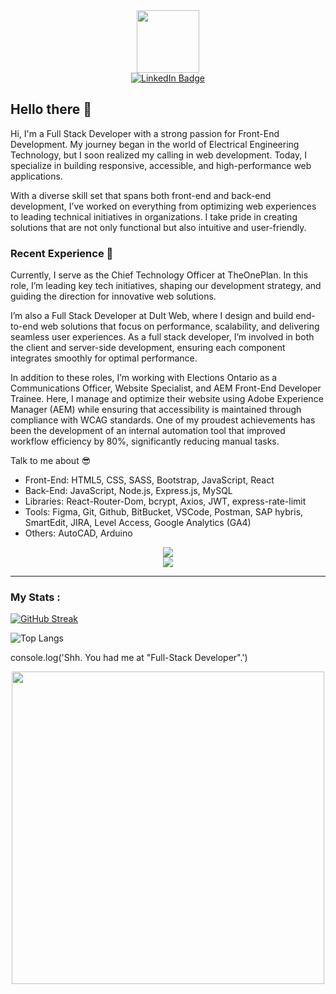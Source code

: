 <!--<div id="header" align="center">
  <img src="https://media.giphy.com/media/M9gbBd9nbDrOTu1Mqx/giphy.gif" width="100"/>
</div>-->
<div id="header" align="center">
  <img src="https://media1.giphy.com/media/v1.Y2lkPTc5MGI3NjExbnk3M3V0NGdsM20xY3duYmNmeXMzNmI4emw4NnBoNG1sNWVnMnRkMyZlcD12MV9pbnRlcm5hbF9naWZfYnlfaWQmY3Q9Zw/HzPtbOKyBoBFsK4hyc/giphy.gif" width="100"/>
</div>

<div id="badges" align="center">
  <a href="https://www.linkedin.com/in/jacky-du-ctech/">
    <img src="https://img.shields.io/badge/LinkedIn-blue?style=for-the-badge&logo=linkedin&logoColor=white" alt="LinkedIn Badge"/>
  </a>
</div>

## Hello there 👋
<p>Hi, I'm a Full Stack Developer with a strong passion for Front-End Development. My journey began in the world of Electrical Engineering Technology, but I soon realized my calling in web development. Today, I specialize in building responsive, accessible, and high-performance web applications.

With a diverse skill set that spans both front-end and back-end development, I’ve worked on everything from optimizing web experiences to leading technical initiatives in organizations. I take pride in creating solutions that are not only functional but also intuitive and user-friendly.</p>

### Recent Experience 📖

<p>Currently, I serve as the Chief Technology Officer at TheOnePlan. In this role, I’m leading key tech initiatives, shaping our development strategy, and guiding the direction for innovative web solutions.

I’m also a Full Stack Developer at DuIt Web, where I design and build end-to-end web solutions that focus on performance, scalability, and delivering seamless user experiences. As a full stack developer, I’m involved in both the client and server-side development, ensuring each component integrates smoothly for optimal performance.

In addition to these roles, I’m working with Elections Ontario as a Communications Officer, Website Specialist, and AEM Front-End Developer Trainee. Here, I manage and optimize their website using Adobe Experience Manager (AEM) while ensuring that accessibility is maintained through compliance with WCAG standards. One of my proudest achievements has been the development of an internal automation tool that improved workflow efficiency by 80%, significantly reducing manual tasks.</p>

<p>Talk to me about 😎</p>
<ul>
  <li>Front-End: HTML5, CSS, SASS, Bootstrap, JavaScript, React</li>
  <li>Back-End: JavaScript, Node.js, Express.js, MySQL</li>
  <li>Libraries: React-Router-Dom, bcrypt, Axios, JWT, express-rate-limit</li>
  <li>Tools: Figma, Git, Github, BitBucket, VSCode, Postman, SAP hybris, SmartEdit, JIRA, Level Access, Google Analytics (GA4)</li>
  <li>Others: AutoCAD, Arduino</li>
</ul>

<p align="center">
  <a href="https://skillicons.dev">
    <img src="https://skillicons.dev/icons?i=html,css,sass,bootstrap,js,react,nodejs,express"/> <br>
    <img src="https://skillicons.dev/icons?i=mysql,figma,git,github,vscode,autocad,arduino"/>
  </a>
</p>

---

### My Stats :

[![GitHub Streak](https://streak-stats.demolab.com?user=jacky-ui&theme=tokyonight)](https://git.io/streak-stats)

![Top Langs](https://github-readme-stats.vercel.app/api/top-langs/?username=anuraghazra&layout=compact)

<p>console.log('Shh. You had me at "Full-Stack Developer".')</p>

<div align="center">
  <img src="https://media3.giphy.com/media/v1.Y2lkPTc5MGI3NjExOHU4MWh1d3FxZ2YxN3FndWw2YjNqMzJ4OHVsMmJhdHA4MHA3ZTF3dSZlcD12MV9pbnRlcm5hbF9naWZfYnlfaWQmY3Q9Zw/xT5LMRgWdqopR1Ar04/giphy.gif" width="500px"/>
</div>
